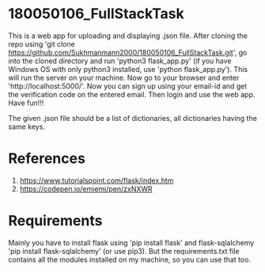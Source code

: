 # 180050106_FullStackTask
This is a web app for uploading and displaying .json file.
After cloning the repo using 'git clone https://github.com/Sukhmanmann2000/180050106_FullStackTask.git', go into the cloned directory and run 'python3 flask_app.py' (if you have Windows OS with only python3 installed, use 'python flask_app.py'). This will run the server on your machine. Now go to your browser and enter 'http://localhost:5000/'. Now you can sign up using your email-id and get the verification code on the entered email. Then login and use the web app. Have fun!!!

The given .json file should be a list of dictionaries, all dictionaries having the same keys.

# References
1) https://www.tutorialspoint.com/flask/index.htm
2) https://codepen.io/emiemi/pen/zxNXWR

# Requirements
Mainly you have to install flask using 'pip install flask' and flask-sqlalchemy 'pip install flask-sqlalchemy' (or use pip3). But the requirements.txt file contains all the modules installed on my machine, so you can use that too.
